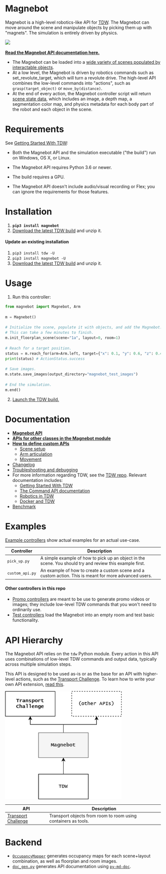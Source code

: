 # Magnebot

Magnebot is a high-level robotics-like API for [TDW](https://github.com/threedworld-mit/tdw). The Magnebot can move around the scene and manipulate objects by picking them up with "magnets". The simulation is entirely driven by physics.

<img src="https://raw.githubusercontent.com/alters-mit/magnebot/main/doc/images/reach_high.gif" />

**[Read the Magnebot API documentation here.](https://github.com/alters-mit/magnebot/blob/main/doc/api/magnebot_controller.md)**

- The Magnebot can be loaded into a [wide variety of scenes populated by interactable objects](https://github.com/alters-mit/magnebot/tree/main/doc/images/floorplans). 
- At a low level, the Magnebot is driven by robotics commands such as set_revolute_target, which will turn a revolute drive. The high-level API combines the low-level commands into "actions", such as `grasp(target_object)` or `move_by(distance)`.
- At the end of every action, the Magnebot controller script will return [scene state data](https://github.com/alters-mit/magnebot/blob/main/doc/scene_state.md), which includes an image, a depth map, a segmentation color map, and physics metadata for each body part of the robot and each object in the scene.

# Requirements

See [Getting Started With TDW](https://github.com/threedworld-mit/tdw/blob/master/Documentation/getting_started.md#Requirements):

- Both the Magnebot API and the simulation executable ("the build") run on Windows, OS X, or Linux.

- The Magnebot API requires Python 3.6 or newer.
- The build requires a GPU.
- The Magnebot API doesn't include audio/visual recording or Flex; you can ignore the requirements for those features.

# Installation 

1. **`pip3 install magnebot`**
2. [Download the latest TDW build](https://github.com/threedworld-mit/tdw/releases/latest) and unzip it.

#### Update an existing installation

1. `pip3 install tdw -U`
2. `pip3 install magnebot -U`
3. [Download the latest TDW build](https://github.com/threedworld-mit/tdw/releases/latest) and unzip it.

# Usage

1. Run this controller:

```python
from magnebot import Magnebot, Arm

m = Magnebot()

# Initialize the scene, populate it with objects, and add the Magnebot.
# This can take a few minutes to finish.
m.init_floorplan_scene(scene="1a", layout=0, room=1)

# Reach for a target position.
status = m.reach_for(arm=Arm.left, target={"x": 0.1, "y": 0.6, "z": 0.4}, absolute=False)
print(status) # ActionStatus.success

# Save images.
m.state.save_images(output_directory="magnebot_test_images")

# End the simulation.
m.end()
```

2. [Launch the TDW build.](https://github.com/threedworld-mit/tdw/blob/master/Documentation/getting_started.md)

# Documentation

- **[Magnebot API](https://github.com/alters-mit/magnebot/blob/main/doc/api/magnebot_controller.md)**
- [**APIs for other classes in the Magnebot module**](https://github.com/alters-mit/magnebot/tree/main/doc/api)
- **[How to define custom APIs](https://github.com/alters-mit/magnebot/blob/main/doc/custom_apis.md)**
  - [Scene setup](https://github.com/alters-mit/magnebot/blob/main/doc/scene_setup.md)
  - [Arm articulation](https://github.com/alters-mit/magnebot/blob/main/doc/arm_articulation.md)
  - [Movement](https://github.com/alters-mit/magnebot/blob/main/doc/movement.md)
- [Changelog](https://github.com/alters-mit/magnebot/blob/main/doc/changelog.md)
- [Troubleshooting and debugging](https://github.com/alters-mit/magnebot/blob/main/doc/troubleshooting.md)
- For more information regarding TDW, see the [TDW repo](https://github.com/threedworld-mit/tdw/). Relevant documentation includes:
  - [Getting Started With TDW](https://github.com/threedworld-mit/tdw/blob/master/Documentation/getting_started.md) 
  - [The Command API documentation](https://github.com/threedworld-mit/tdw/blob/master/Documentation/api/command_api.md)
  - [Robotics in TDW](https://github.com/threedworld-mit/tdw/blob/master/Documentation/misc_frontend/robots.md)
  - [Docker and TDW](https://github.com/threedworld-mit/tdw/blob/master/Documentation/Docker/docker.md)
- [Benchmark](https://github.com/alters-mit/magnebot/blob/main/doc/benchmark.md)

# Examples

[Example controllers](https://github.com/alters-mit/magnebot/tree/main/controllers/examples) show actual examples for an actual use-case.

| Controller      | Description                                                  |
| --------------- | ------------------------------------------------------------ |
| `pick_up.py`    | A simple example of how to pick up an object in the scene. You should try and review this example first. |
| `custom_api.py` | An example of how to create a custom scene and a custom action. This is meant for more advanced users. |

#### Other controllers in this repo

- [Promo controllers](https://github.com/alters-mit/magnebot/tree/main/controllers/promos) are meant to be use to generate promo videos or images; they include low-level TDW commands that you won't need to ordinarily use.
- [Test controllers](https://github.com/alters-mit/magnebot/tree/main/controllers/tests) load the Magnebot into an empty room and test basic functionality.

# API Hierarchy

The Magnebot API relies on the `tdw` Python module.  Every action in this API uses combinations of low-level TDW commands and output data, typically across multiple simulation steps.

This API is designed to be used as-is or as the base for an API with higher-level actions, such as the [Transport Challenge](https://github.com/alters-mit/transport_challenge). To learn how to write your own API extension, [read this](https://github.com/alters-mit/magnebot/blob/main/doc/custom_apis.md).

<img src="https://raw.githubusercontent.com/alters-mit/magnebot/main/doc/images/api_hierarchy.png" style="zoom:67%;" />

| API                                                          | Description                                                  |
| ------------------------------------------------------------ | ------------------------------------------------------------ |
| [Transport Challenge](https://github.com/alters-mit/transport_challenge) | Transport objects from room to room using containers as tools. |

# Backend

- [`OccupancyMapper`](https://github.com/alters-mit/magnebot/blob/main/util/occupancy_mapper.py) generates occupancy maps for each scene+layout combination, as well as floorplan and room images.
- [`doc_gen.py`](https://github.com/alters-mit/magnebot/blob/main/util/doc_gen.py) generates API documentation using [`py-md-doc`](https://pypi.org/project/py-md-doc/).
